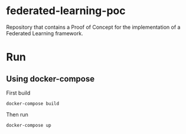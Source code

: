 # federated-learning-poc
Repository that contains a Proof of Concept for the implementation of a Federated Learning framework.


# Run 
## Using docker-compose
First build 
```
docker-compose build
```

Then run
```
docker-compose up
```